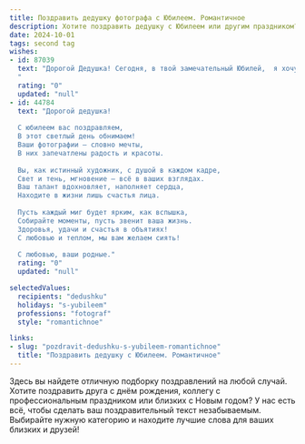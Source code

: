 ```yaml
---
title: Поздравить дедушку фотографа с Юбилеем. Романтичное
description: Хотите поздравить дедушку с Юбилеем или другим праздником? Наш ИИ создаст незабываемое поздравление, а вы обязательно выделитесь среди других.  
date: 2024-10-01
tags: second tag
wishes:
- id: 87039
  text: "Дорогой Дедушка! Сегодня, в твой замечательный Юбилей,  я хочу пожелать тебе,  нашему любимому фотографу,  океана счастья и безграничного вдохновения! Пусть каждый твой день будет полон ярких красок,  как лучшие твои фотографии, а любовь и тепло окружают тебя, словно нежно обволакивающий свет софитов.  Пусть твои глаза, которые так умело ловят мгновения, всегда сияют от радости и гордости за прожитую жизнь. С юбилеем!
  "
  rating: "0"
  updated: "null"
- id: 44784
  text: "Дорогой дедушка!
  
  С юбилеем вас поздравляем,
  В этот светлый день обнимаем!
  Ваши фотографии — словно мечты,
  В них запечатлены радость и красоты.
  
  Вы, как истинный художник, с душой в каждом кадре,
  Свет и тень, мгновение — всё в ваших взглядах.
  Ваш талант вдохновляет, наполняет сердца,
  Находите в жизни лишь счастья лица.
  
  Пусть каждый миг будет ярким, как вспышка,
  Собирайте моменты, пусть звенит ваша жизнь.
  Здоровья, удачи и счастья в объятиях!
  С любовью и теплом, мы вам желаем сиять!
  
  С любовью, ваши родные."
  rating: "0"
  updated: "null"

selectedValues:
  recipients: "dedushku"
  holidays: "s-yubileem"
  professions: "fotograf"
  style: "romantichnoe"

links:
- slug: "pozdravit-dedushku-s-yubileem-romantichnoe"
  title: "Поздравить дедушку с Юбилеем. Романтичное"
---
```


Здесь вы найдете отличную подборку поздравлений на любой случай.
Хотите поздравить друга с днём рождения, коллегу с профессиональным праздником или близких с Новым годом? У нас есть всё, чтобы сделать ваш поздравительный текст незабываемым. Выбирайте нужную категорию и находите лучшие слова для ваших близких и друзей!
